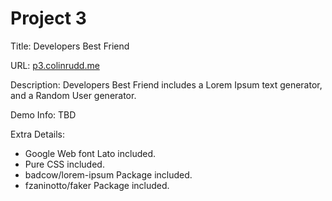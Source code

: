 # Project 3

Title: Developers Best Friend
  
URL: [p3.colinrudd.me](http://p3.colinrudd.me)  
  
Description: Developers Best Friend includes a Lorem Ipsum text generator,
and a Random User generator.
  
Demo Info: TBD  
  
Extra Details:  
  
* Google Web font Lato included.  
* Pure CSS included.  
* badcow/lorem-ipsum Package included.  
* fzaninotto/faker Package included.